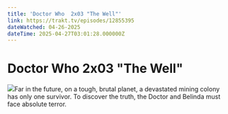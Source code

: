 ```yaml
---
title: 'Doctor Who  2x03 "The Well"' 
link: https://trakt.tv/episodes/12855395
dateWatched: 04-26-2025
dateTime: 2025-04-27T03:01:28.000000Z
---
```

# Doctor Who  2x03 "The Well"

![](https://walter-r2.trakt.tv/images/episodes/012/855/395/screenshots/thumb/908b521e72.jpg)Far in the future, on a tough, brutal planet, a devastated mining colony has only one survivor. To discover the truth, the Doctor and Belinda must face absolute terror.